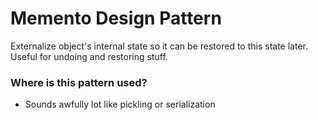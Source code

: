# Memento Design Pattern

Externalize object's internal state so it can be restored to this state later. Useful for undoing and restoring stuff.


### Where is this pattern used?

* Sounds awfully lot like pickling or serialization
